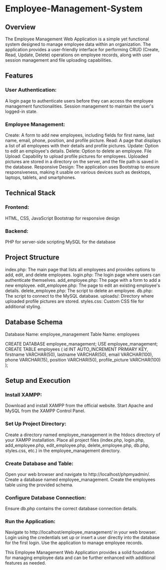 # Employee-Management-System

## Overview
The Employee Management Web Application is a simple yet functional system designed to manage employee data within an organization. The application provides a user-friendly interface for performing CRUD (Create, Read, Update, Delete) operations on employee records, along with user session management and file uploading capabilities.

## Features

### User Authentication:

A login page to authenticate users before they can access the employee management functionalities.
Session management to maintain the user's logged-in state.

### Employee Management:

Create: A form to add new employees, including fields for first name, last name, email, phone, position, and profile picture.
Read: A page that displays a list of all employees with their details and profile pictures.
Update: Option to edit an employee's details.
Delete: Option to delete an employee.
File Upload: Capability to upload profile pictures for employees. Uploaded pictures are stored in a directory on the server, and the file path is saved in the database.
Responsive Design: The application uses Bootstrap to ensure responsiveness, making it usable on various devices such as desktops, laptops, tablets, and smartphones.

## Technical Stack

### Frontend:
HTML, CSS, JavaScript
Bootstrap for responsive design
### Backend:
PHP for server-side scripting
MySQL for the database

## Project Structure
index.php: The main page that lists all employees and provides options to add, edit, and delete employees.
login.php: The login page where users can authenticate themselves.
add_employee.php: The page with a form to add a new employee.
edit_employee.php: The page to edit an existing employee's details.
delete_employee.php: The script to delete an employee.
db.php: The script to connect to the MySQL database.
uploads/: Directory where uploaded profile pictures are stored.
styles.css: Custom CSS file for additional styling.

## Database Schema
Database Name: employee_management
Table Name: employees


CREATE DATABASE employee_management;
USE employee_management;
CREATE TABLE employees (
    id INT AUTO_INCREMENT PRIMARY KEY,
    firstname VARCHAR(50),
    lastname VARCHAR(50),
    email VARCHAR(100),
    phone VARCHAR(15),
    position VARCHAR(50),
    profile_picture VARCHAR(100)
);


## Setup and Execution

### Install XAMPP:
Download and install XAMPP from the official website.
Start Apache and MySQL from the XAMPP Control Panel.

### Set Up Project Directory:
Create a directory named employee_management in the htdocs directory of your XAMPP installation.
Place all project files (index.php, login.php, add_employee.php, edit_employee.php, delete_employee.php, db.php, styles.css, etc.) in the employee_management directory.

### Create Database and Table:
Open your web browser and navigate to http://localhost/phpmyadmin/.
Create a database named employee_management.
Create the employees table using the provided schema.

### Configure Database Connection:
Ensure db.php contains the correct database connection details.

### Run the Application:
Navigate to http://localhost/employee_management/ in your web browser.
Login using the credentials set up or insert a user directly into the database for the first login.
Use the application to manage employee records.

This Employee Management Web Application provides a solid foundation for managing employee data and can be further enhanced with additional features as needed.
